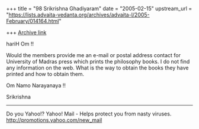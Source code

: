 +++
title = "98 Srikrishna Ghadiyaram"
date = "2005-02-15"
upstream_url = "https://lists.advaita-vedanta.org/archives/advaita-l/2005-February/014164.html"

+++
[Archive link](https://lists.advaita-vedanta.org/archives/advaita-l/2005-February/014164.html)

hariH Om !!

Would the members provide me an e-mail or postal
address contact for University of Madras press which
prints the philosophy books. I do  not find any
information on the web. What is the way to obtain the
books they have printed and how to obtain them.

Om Namo Narayanaya !!

Srikrishna



__________________________________ 
Do you Yahoo!? 
Yahoo! Mail - Helps protect you from nasty viruses. 
http://promotions.yahoo.com/new_mail

